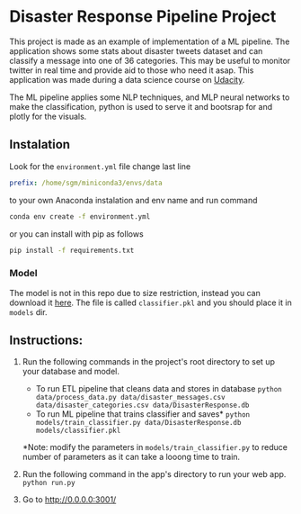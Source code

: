 # Disaster Response Pipeline Project

This project is made as an example of implementation of a ML pipeline. The application shows some stats about disaster tweets dataset and can classify a message into one of 36 categories. This may be useful to monitor twitter in real time and provide aid to those who need it asap.
This application was made during a data science course on [Udacity](https://www.udacity.com/).

The ML pipeline applies some NLP techniques, and MLP neural networks to make the classification, python is used to serve it and bootsrap for and plotly for the visuals.

## Instalation

Look for the `environment.yml` file change last line

```yaml
prefix: /home/sgm/miniconda3/envs/data
```
to your own Anaconda instalation and env name and run command

```bash
conda env create -f environment.yml
```

or you can install with pip as follows

```bash
pip install -f requirements.txt
```

### Model
The model is not in this repo due to size restriction, instead you can download it [here](https://drive.google.com/file/d/1BVuCBuQdt449Ljh7hXNeB_NFzeY0HZg5/view?usp=sharing). The file is called `classifier.pkl` and you should place it in `models` dir.


## Instructions:

1. Run the following commands in the project's root directory to set up your database and model.

    - To run ETL pipeline that cleans data and stores in database
        `python data/process_data.py data/disaster_messages.csv data/disaster_categories.csv data/DisasterResponse.db`
    - To run ML pipeline that trains classifier and saves*
        `python models/train_classifier.py data/DisasterResponse.db models/classifier.pkl`

    *Note: modify the parameters in `models/train_classifier.py` to reduce number of parameters as it can take a looong time to train.

2. Run the following command in the app's directory to run your web app.
    `python run.py`

3. Go to http://0.0.0.0:3001/
